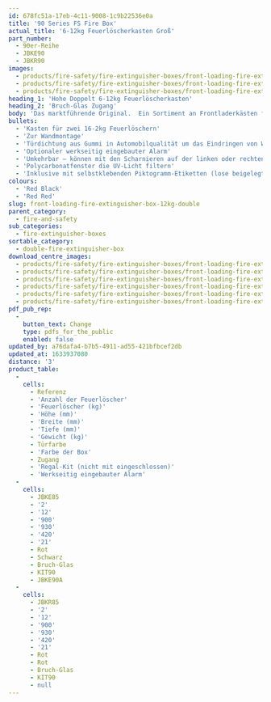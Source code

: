 ```yaml
---
id: 678fc51a-17eb-4c11-9008-1c9b22536e0a
title: '90 Series FS Fire Box'
actual_title: '6-12kg Feuerlöscherkasten Groß'
part_number:
  - 90er-Reihe
  - JBKE90
  - JBKR90
images:
  - products/fire-safety/fire-extinguisher-boxes/front-loading-fire-extinguisher-boxes/90/images-lr/Product_Image_776x776_(518x518_focus_area)-JBKE90_01.jpg
  - products/fire-safety/fire-extinguisher-boxes/front-loading-fire-extinguisher-boxes/90/images-lr/Product_Image_776x776_(518x518_focus_area)-JBKE90_02.jpg
  - products/fire-safety/fire-extinguisher-boxes/front-loading-fire-extinguisher-boxes/90/images-lr/Product_Image_776x776_(518x518_focus_area)-JBKE90_03.jpg
heading_1: 'Hohe Doppelt 6-12kg Feuerlöscherkasten'
heading_2: 'Bruch-Glas Zugang'
body: 'Das marktführende Original.  Ein Sortiment an Frontladerkästen für Feuerlöscher, die beim Notfall einen schnellen Zugriff erlauben.'
bullets:
  - 'Kasten für zwei 16-2kg Feuerlöschern'
  - 'Zur Wandmontage'
  - 'Türdichtung aus Gummi in Automobilqualität um das Eindringen von Wasser und Staub zu verhindern'
  - 'Optionaler werkseitig eingebauter Alarm'
  - 'Umkehrbar – können mit den Scharnieren auf der linken oder rechten Seite montiert werden'
  - 'Polycarbonatfenster die UV-Licht filtern'
  - 'Inklusive mit selbstklebenden Piktogramm-Etiketten (lose beigelegt)'
colours:
  - 'Red Black'
  - 'Red Red'
slug: front-loading-fire-extinguisher-box-12kg-double
parent_category:
  - fire-and-safety
sub_categories:
  - fire-extinguisher-boxes
sortable_category:
  - double-fire-extinguisher-box
download_centre_images:
  - products/fire-safety/fire-extinguisher-boxes/front-loading-fire-extinguisher-boxes/90/images-hr/JBKE90_001.jpg
  - products/fire-safety/fire-extinguisher-boxes/front-loading-fire-extinguisher-boxes/90/images-hr/JBKE90_002.jpg
  - products/fire-safety/fire-extinguisher-boxes/front-loading-fire-extinguisher-boxes/90/images-hr/JBKE90_003.jpg
  - products/fire-safety/fire-extinguisher-boxes/front-loading-fire-extinguisher-boxes/90/images-hr/JBKE90_004.jpg
  - products/fire-safety/fire-extinguisher-boxes/front-loading-fire-extinguisher-boxes/90/images-hr/JBKE90_005.jpg
  - products/fire-safety/fire-extinguisher-boxes/front-loading-fire-extinguisher-boxes/90/images-hr/JBKE90_006.jpg
pdf_pub_rep:
  -
    button_text: Change
    type: pdfs_for_the_public
    enabled: false
updated_by: a76dafa4-b7b5-4911-ad55-421bfbcef2db
updated_at: 1633937080
distance: '3'
product_table:
  -
    cells:
      - Referenz
      - 'Anzahl der Feuerlöscher'
      - 'Feuerlöscher (kg)'
      - 'Höhe (mm)'
      - 'Breite (mm)'
      - 'Tiefe (mm)'
      - 'Gewicht (kg)'
      - Türfarbe
      - 'Farbe der Box'
      - Zugang
      - 'Regal-Kit (nicht mit eingeschlossen)'
      - 'Werkseitig eingebauter Alarm'
  -
    cells:
      - JBKE85
      - '2'
      - '12'
      - '900'
      - '930'
      - '420'
      - '21'
      - Rot
      - Schwarz
      - Bruch-Glas
      - KIT90
      - JBKE90A
  -
    cells:
      - JBKR85
      - '2'
      - '12'
      - '900'
      - '930'
      - '420'
      - '21'
      - Rot
      - Rot
      - Bruch-Glas
      - KIT90
      - null
---
```

